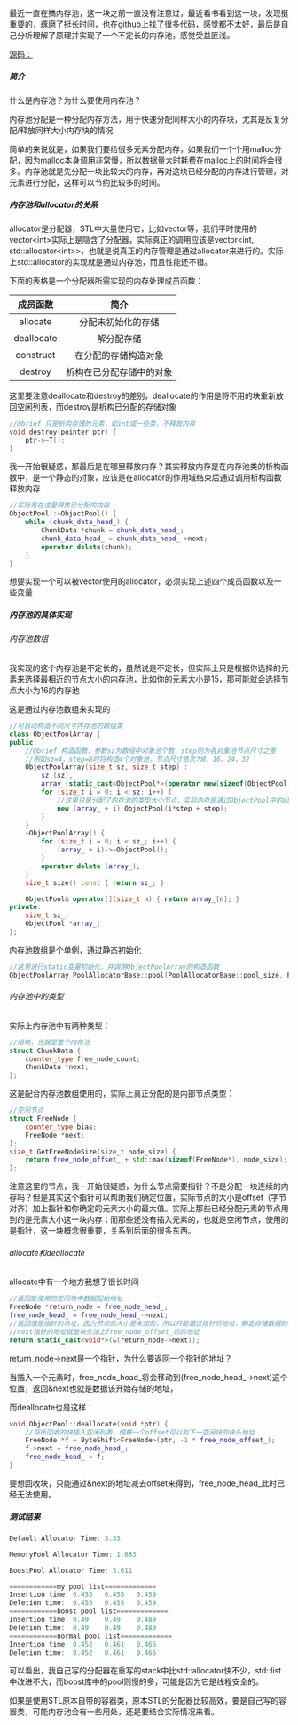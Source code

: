 最近一直在搞内存池，这一块之前一直没有注意过，最近看书看到这一块，发现挺重要的，琢磨了挺长时间，也在github上找了很多代码，感觉都不太好，最后是自己分析理解了原理并实现了一个不定长的内存池，感觉受益匪浅。

[源码：](https://github.com/seasona/ObjectPool)

##### 简介

什么是内存池？为什么要使用内存池？

内存池分配是一种分配内存方法，用于快速分配同样大小的内存块，尤其是反复分配/释放同样大小内存块的情况

简单的来说就是，如果我们要给很多元素分配内存，如果我们一个个用malloc分配，因为malloc本身调用非常慢，所以数据量大时耗费在malloc上的时间将会很多。内存池就是先分配一块比较大的内存，再对这块已经分配的内存进行管理，对元素进行分配，这样可以节约比较多的时间。

##### 内存池和allocator的关系

allocator是分配器，STL中大量使用它，比如vector等，我们平时使用的vector<int\>实际上是隐含了分配器，实际真正的调用应该是vector<int, std::allocator<int\>>，也就是说真正的内存管理是通过allocator来进行的。实际上std::allocator的实现就是通过内存池，而且性能还不错。

下面的表格是一个分配器所需实现的内存处理成员函数：

|  成员函数  |           简介           |
| :--------: | :----------------------: |
|  allocate  |    分配未初始化的存储    |
| deallocate |        解分配存储        |
| construct  |   在分配的存储构造对象   |
|  destroy   | 析构在已分配存储中的对象 |

这里要注意deallocate和destroy的差别，deallocate的作用是将不用的块重新放回空闲列表，而destroy是析构已分配的存储对象

```c++
//@brief 只是析构存储的元素，如int或一些类，不释放内存
void destroy(pointer ptr) {
	ptr->~T();
}
```

我一开始很疑惑，那最后是在哪里释放内存？其实释放内存是在内存池类的析构函数中，是一个静态的对象，应该是在allocator的作用域结束后通过调用析构函数释放内存

```c++
//实际是在这里释放已分配的内存
ObjectPool::~ObjectPool() {
	while (chunk_data_head_) {
		ChunkData *chunk = chunk_data_head_;
		chunk_data_head_ = chunk_data_head_->next;
		operator delete(chunk);
	}
}
```

想要实现一个可以被vector使用的allocator，必须实现上述四个成员函数以及一些变量

##### 内存池的具体实现

###### 内存池数组

我实现的这个内存池是不定长的，虽然说是不定长，但实际上只是根据你选择的元素来选择最相近的节点大小的内存池，比如你的元素大小是15，那可能就会选择节点大小为16的内存池

这是通过内存池数组来实现的：

```c++
//可自动构造不同尺寸内存池的数组类
class ObjectPoolArray {
public:
	//@brief 构造函数，参数sz为数组中对象池个数，step则为各对象池节点尺寸之差
	//例如sz=4，step=8时将构造4个对象池，节点尺寸依次为8，16，24，32
	ObjectPoolArray(size_t sz, size_t step) :
		sz_(sz),
		array_(static_cast<ObjectPool*>(operator new(sizeof(ObjectPool)*sz_))) {
		for (size_t i = 0; i < sz; i++) {
			//这里只是分配了内存池的类型大小节点，实际内存是通过ObjectPool中的allocate来分配的
			new (array_ + i) ObjectPool(i*step + step);
		}
	}
	~ObjectPoolArray() {
		for (size_t i = 0; i < sz_; i++) {
			(array_ + i)->~ObjectPool();
		}
		operator delete (array_);
	}
	size_t size() const { return sz_; }

	ObjectPool& operator[](size_t n) { return array_[n]; }
private:
	size_t sz_;
	ObjectPool *array_;
};
```

内存池数组是个单例，通过静态初始化

```c++
//这里进行static变量初始化，并调用ObjectPoolArray的构造函数
ObjectPoolArray PoolAllocatorBase::pool(PoolAllocatorBase::pool_size, PoolAllocatorBase::align);
```

###### 内存池中的类型

实际上内存池中有两种类型：

```c++
//组块，也就是整个内存池
struct ChunkData {
	counter_type free_node_count;
	ChunkData *next;
};
```

这是配合内存池数组使用的，实际上真正分配的是内部节点类型：

```c++
//空闲节点
struct FreeNode {
	counter_type bias;
	FreeNode *next;
};
size_t GetFreeNodeSize(size_t node_size) {
	return free_node_offset_ + std::max(sizeof(FreeNode*), node_size);
};
```

注意这里的节点，我一开始很疑惑，为什么节点需要指针？不是分配一块连续的内存吗？但是其实这个指针可以帮助我们确定位置，实际节点的大小是offset（字节对齐）加上指针和你确定的元素大小的最大值。实际上那些已经分配元素的节点用到的是元素大小这一块内存；而那些还没有插入元素的，也就是空闲节点，使用的是指针，这一块概念很重要，关系到后面的很多东西。

###### allocate和deallocate

allocate中有一个地方我想了很长时间

```c++
//返回能使用的空闲块中数据起始地址
FreeNode *return_node = free_node_head_;
free_node_head_ = free_node_head_->next;
//返回值是指针的地址，因为节点的大小是未知的，所以只能通过指针的地址，确定存储数据的位置
//next指针的地址就是块头加上free_node_offset_后的地址
return static_cast<void*>(&(return_node->next));
```

return_node->next是一个指针，为什么要返回一个指针的地址？

当插入一个元素时，free_node_head\_将会移动到(free_node_head_->next)这个位置，返回&next也就是数据该开始存储的地址，

而deallocate也是这样：

```c++
void ObjectPool::deallocate(void *ptr) {
	//将所回收的块插入空闲列表，偏移一个offset可以到下一空闲块的块头地址
	FreeNode *f = ByteShift<FreeNode>(ptr, -1 * free_node_offset_);
	f->next = free_node_head_;
	free_node_head_ = f;
}
```

要想回收块，只能通过&next的地址减去offset来得到，free_node_head_此时已经无法使用。

##### 测试结果

```c++
Default Allocator Time: 3.33

MemoryPool Allocator Time: 1.683

BoostPool Allocator Time: 5.611

============my pool list=============
Insertion time: 0.453   0.455   0.459
Deletion time:  0.453   0.455   0.459
============boost pool list=============
Insertion time: 0.49    0.49    0.489
Deletion time:  0.49    0.49    0.489
============normal pool list=============
Insertion time: 0.452   0.461   0.466
Deletion time:  0.452   0.461   0.466
```

可以看出，我自己写的分配器在重写的stack中比std::allocator快不少，std::list中改进不大，而boost库中的pool则慢的多，可能是因为它是线程安全的。

如果是使用STL原本自带的容器类，原本STL的分配器比较高效，要是自己写的容器类，可能内存池会有一些用处，还是要结合实际情况来看。
